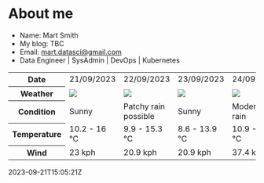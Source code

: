 # About me

- Name: Mart Smith
- My blog: TBC
- Email: [mart.datasci@gmail.com](mailto:mart.datasci6@gmail.com)
- Data Engineer | SysAdmin | DevOps | Kubernetes


<table>
    <tr>
        <th>Date</th>
        <td>21/09/2023</td><td>22/09/2023</td><td>23/09/2023</td><td>24/09/2023</td><td>25/09/2023</td><td>26/09/2023</td><td>27/09/2023</td>
    </tr>
    <tr>
        <th>Weather</th>
        <td><img src="https://cdn.weatherapi.com/weather/64x64/day/113.png"/></td><td><img src="https://cdn.weatherapi.com/weather/64x64/day/176.png"/></td><td><img src="https://cdn.weatherapi.com/weather/64x64/day/113.png"/></td><td><img src="https://cdn.weatherapi.com/weather/64x64/day/302.png"/></td><td><img src="https://cdn.weatherapi.com/weather/64x64/day/176.png"/></td><td><img src="https://cdn.weatherapi.com/weather/64x64/day/116.png"/></td><td><img src="https://cdn.weatherapi.com/weather/64x64/day/176.png"/></td>
    </tr>
    <tr>
        <th>Condition</th>
        <td width="200px">Sunny</td><td width="200px">Patchy rain possible</td><td width="200px">Sunny</td><td width="200px">Moderate rain</td><td width="200px">Patchy rain possible</td><td width="200px">Partly cloudy</td><td width="200px">Patchy rain possible</td>
    </tr>
    <tr>
        <th>Temperature</th>
        <td>10.2 -  16 °C</td><td>9.9 -  15.3 °C</td><td>8.6 -  13.9 °C</td><td>10.9 -  16.5 °C</td><td>13.2 -  17.8 °C</td><td>13 -  18.1 °C</td><td>12.2 -  16 °C</td>
    </tr>
    <tr>
        <th>Wind</th>
        <td>23 kph</td><td>20.9 kph</td><td>20.9 kph</td><td>37.4 kph</td><td>37.8 kph</td><td>40.7 kph</td><td>31.3 kph</td>
    </tr>
</table>


2023-09-21T15:05:21Z

